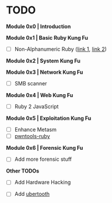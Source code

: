 # TODO

**Module 0x0 \| Introduction**

**Module 0x1 \| Basic Ruby Kung Fu**

* [ ] Non-Alphanumeric Ruby \([link 1](https://threeifbywhiskey.github.io/2014/03/05/non-alphanumeric-ruby-for-fun-and-not-much-else/), [link 2](http://techny.tumblr.com/post/43893712330/ruby-brainfuck-interpreter,%20https://github.com/mattaereal/hieroglyphy-py/blob/master/hieroglyphy.py)\)

**Module 0x2 \| System Kung Fu**

**Module 0x3 \| Network Kung Fu**

* [ ] SMB scanner

**Module 0x4 \| Web Kung Fu**

* [ ] Ruby 2 JavaScript

**Module 0x5 \| Exploitation Kung Fu**

* [ ] Enhance Metasm
* [ ] [pwntools-ruby](https://github.com/peter50216/pwntools-ruby)

**Module 0x6 \| Forensic Kung Fu**

* [ ] Add more forensic stuff

**Other TODOs**

* [ ] Add Hardware Hacking
* [ ] Add [ubertooth](http://www.evilsocket.net/2015/02/12/rubertooth-a-complete-ruby-porting-of-the-ubertooth-libraries-and-utilities/)

